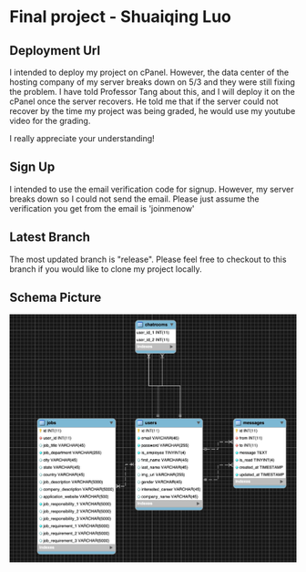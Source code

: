 # Final project - Shuaiqing Luo

## Deployment Url
I intended to deploy my project on cPanel. However, the data center of the hosting company of my server breaks down on 5/3 and they were still fixing the problem. I have told Professor Tang about this, and I will deploy it on the cPanel once the server recovers. He told me that if the server could not recover by the time my project was being graded, he would use my youtube video for the grading.

I really appreciate your understanding!

## Sign Up
I intended to use the email verification code for signup. However, my server breaks down so I could not send the email. Please just assume the verification you get from the email is 'joinmenow'

## Latest Branch
The most updated branch is "release". Please feel free to checkout to this branch if you would like to clone my project locally.

## Schema Picture
![Schema Picture](schema.png)

